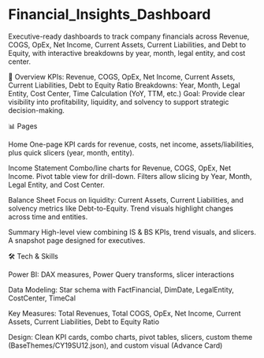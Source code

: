 # Financial_Insights_Dashboard
Executive-ready dashboards to track company financials across Revenue, COGS, OpEx, Net Income, Current Assets, Current Liabilities, and Debt to Equity, with interactive breakdowns by year, month, legal entity, and cost center.

🔎 Overview
KPIs: Revenue, COGS, OpEx, Net Income, Current Assets, Current Liabilities, Debt to Equity Ratio
Breakdowns: Year, Month, Legal Entity, Cost Center, Time Calculation (YoY, TTM, etc.)
Goal: Provide clear visibility into profitability, liquidity, and solvency to support strategic decision-making.

📊 Pages

Home
One-page KPI cards for revenue, costs, net income, assets/liabilities, plus quick slicers (year, month, entity).

Income Statement
Combo/line charts for Revenue, COGS, OpEx, Net Income. Pivot table view for drill-down. Filters allow slicing by Year, Month, Legal Entity, and Cost Center.

Balance Sheet
Focus on liquidity: Current Assets, Current Liabilities, and solvency metrics like Debt-to-Equity. Trend visuals highlight changes across time and entities.

Summary
High-level view combining IS & BS KPIs, trend visuals, and slicers. A snapshot page designed for executives.

🛠️ Tech & Skills

Power BI: DAX measures, Power Query transforms, slicer interactions

Data Modeling: Star schema with FactFinancial, DimDate, LegalEntity, CostCenter, TimeCal

Key Measures: Total Revenues, Total COGS, OpEx, Net Income, Current Assets, Current Liabilities, Debt to Equity Ratio

Design: Clean KPI cards, combo charts, pivot tables, slicers, custom theme (BaseThemes/CY19SU12.json), and custom visual (Advance Card)
